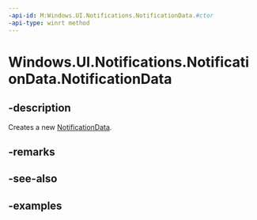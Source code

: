 ```yaml
---
-api-id: M:Windows.UI.Notifications.NotificationData.#ctor
-api-type: winrt method
---
```


<!-- Method syntax.
public NotificationData.NotificationData()
-->

# Windows.UI.Notifications.NotificationData.NotificationData


## -description

Creates a new [NotificationData](notificationdata.md).

## -remarks

## -see-also

## -examples

